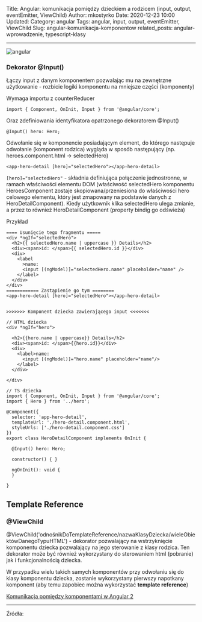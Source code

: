 Title: Angular: komunikacja pomiędzy dzieckiem a rodzicem (input, output, eventEmitter, ViewChild)
Author: mkostyrko
Date: 2020-12-23 10:00
Updated:
Category: angular
Tags: angular, input, output, eventEmitter, ViewChild
Slug: angular-komunikacja-komponentow
related_posts: angular-wprowadzenie, typescript-klasy

---

![angular](https://upload.wikimedia.org/wikipedia/commons/thumb/c/cf/Angular_full_color_logo.svg/1200px-Angular_full_color_logo.svg.png)

### Dekorator @Input()

Łączy input z danym komponentem pozwalając mu na zewnętrzne użytkowanie - rozbicie logiki komponentu na mniejsze części (komponenty)

Wymaga importu z counterReducer

    import { Component, OnInit, Input } from '@angular/core';

Oraz zdefiniowania identyfikatora opatrzonego dekoratorem @Input() 

    @Input() hero: Hero;


Odwołanie się w komponencie posiadającym element, do którego następuje odwołanie (komponent rodzica) wygląda w sposób następujący (np. heroes.component.html -> selectedHero)

    <app-hero-detail [hero]="selectedHero"></app-hero-detail>

`[hero]="selectedHero"` - składnia definiująca połączenie jednostronne, w ramach właściwości elementu DOM (właściwość selectedHero komponentu HeroesComponent zostaje skopiowana/przeniesiona do właściwości hero celowego elementu, który jest zmapowany na podstawie danych z HeroDetailComponent). Kiedy użytkownik klika selectedHero ulega zmianie, a przez to również HeroDetailComponent (property bindig go odświeża)

Przykład

    ==== Usunięcie tego fragmentu =====
    <div *ngIf="selectedHero">
      <h2>{{ selectedHero.name | uppercase }} Details</h2>
      <div><span>id: </span>{{ selectedHero.id }}</div>
      <div>
        <label
          >name:
          <input [(ngModel)]="selectedHero.name" placeholder="name" />
        </label>
      </div>
    </div>
    ============ Zastąpienie go tym ========
    <app-hero-detail [hero]="selectedHero"></app-hero-detail>


    >>>>>>> Komponent dziecka zawierającego input <<<<<<<

    // HTML dziecka
    <div *ngIf="hero">

      <h2>{{hero.name | uppercase}} Details</h2>
      <div><span>id: </span>{{hero.id}}</div>
      <div>
        <label>name:
          <input [(ngModel)]="hero.name" placeholder="name"/>
        </label>
      </div>

    </div>

    // TS dziecka
    import { Component, OnInit, Input } from '@angular/core';
    import { Hero } from '../hero';

    @Component({
      selector: 'app-hero-detail',
      templateUrl: './hero-detail.component.html',
      styleUrls: ['./hero-detail.component.css']
    })
    export class HeroDetailComponent implements OnInit {

      @Input() hero: Hero;

      constructor() { }

      ngOnInit(): void {
      }

    }

## Template Reference


### @ViewChild

@ViewChild('odnośnikDoTemplateReference/nazwaKlasyDziecka/wieleObiektówDanegoTypuHTML') - dekorator pozwalający na wstrzyknięcie komponentu dziecka pozwalający na jego sterowanie z klasy rodzica. Ten dekorator może być również wykorzystany do sterowaniem html (pobranie) jak i funkcjonalnością dziecka.

W przypadku wielu takich samych komponentów przy odwołaniu się do klasy komponentu dziecka, zostanie wykorzystany pierwszy napotkany komponent (aby temu zapobiec można wykorzystać **template reference**)



<script src="http://gist-it.appspot.com/github.com/ZacznijProgramowac/template-reference-examples/blob/master/src/app/app.component.ts"></script>

<script src="http://gist-it.appspot.com/github.com/ZacznijProgramowac/template-reference-examples/blob/master/src/app/app.component.html"></script>

[Komunikacja pomiędzy komponentami w Angular 2](https://typeofweb.com/komunikacja-pomiedzy-komponentami-w-angular-2/)

---


Źródła:

